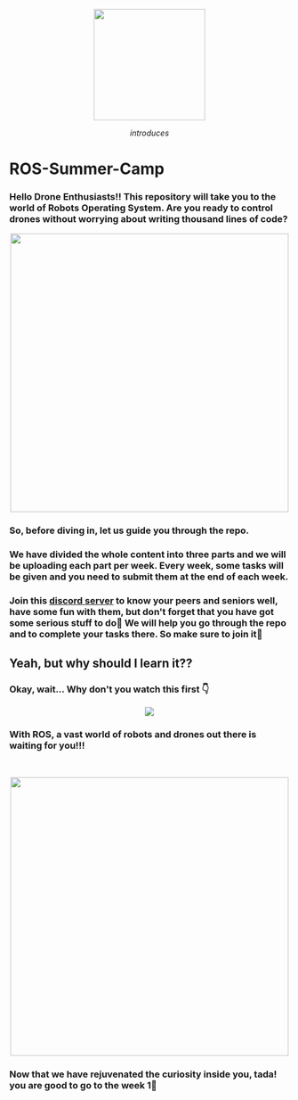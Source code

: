 <p align="center">
  <img wdith="200" height="200" src="https://avatars.githubusercontent.com/u/75349069?s=280&v=4">
  <p align="center">
    <i>introduces</i>
  </p>
</p>

# ROS-Summer-Camp
### Hello Drone Enthusiasts!! This repository will take you to the world of Robots Operating System. Are you ready to control drones without worrying about writing thousand lines of code?

<p align="center">
  <img  width="500" src="https://media1.giphy.com/media/TKk0CqzhrA9pEDZ9Vm/200w.webp?cid=ecf05e47pvwyxhmifygbko7sxccyyj8kc5896o0yz5ntxvuw&rid=200w.webp&ct=g">
</p>

### So, before diving in, let us guide you through the repo. 

### We have divided the whole content into three parts and we will be uploading each part per week. Every week, some tasks will be given and you need to submit them at the end of each week.

### Join this [discord server](https://discord.gg/7upTzmEjRf) to know your peers and seniors well, have some fun with them, but don't forget that you have got some serious stuff to do:raised_eyebrow: We will help you go through the repo and to complete your tasks there. So make sure to join it:slightly_smiling_face:

## Yeah, but why should I learn it??
### Okay, wait... Why don't you watch this first :point_down:

<p align="center">
  <a href="https://www.youtube.com/watch?v=LyC9RAYE96M">
  <img src="http://img.youtube.com/vi/Dm7HnQb8n9Y/0.jpg">
  </a>
</p>

### With ROS, a vast world of robots and drones out there is waiting for you!!!

<br>
<p align="center">
  <img  width="500" src="https://media1.giphy.com/media/hS4Dz87diTpnDXf98E/200w.webp?cid=ecf05e47t8sjljek9i4ma96rxsv6gr3jfu37v4od47es57og&rid=200w.webp&ct=g">
</p>

### Now that we have rejuvenated the curiosity inside you, tada! you are good to go to the week 1:tada:


